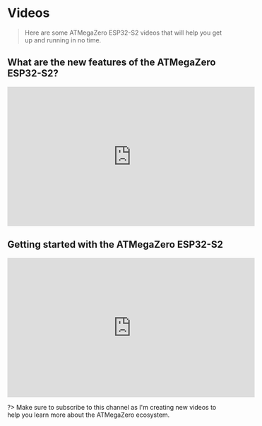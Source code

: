 # Videos

> Here are some ATMegaZero ESP32-S2 videos that will help you get up and running in no time.

## What are the new features of the ATMegaZero ESP32-S2?

<iframe width="560" height="315" src="https://www.youtube.com/embed/ypFWKuQ5ZuI" title="YouTube video player" frameborder="0" allow="accelerometer; autoplay; clipboard-write; encrypted-media; gyroscope; picture-in-picture" allowfullscreen></iframe>

## Getting started with the ATMegaZero ESP32-S2

<iframe width="560" height="315" src="https://www.youtube.com/embed/QD4pMub2IwI" title="YouTube video player" frameborder="0" allow="accelerometer; autoplay; clipboard-write; encrypted-media; gyroscope; picture-in-picture" allowfullscreen></iframe>

?> Make sure to subscribe to this channel as I'm creating new videos to help you learn more about the ATMegaZero ecosystem.